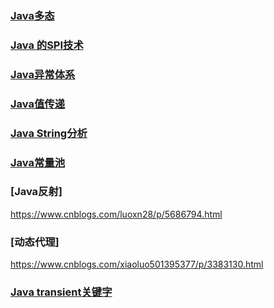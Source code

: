 

### [Java多态](java/basic/polymorphism.md)

### [Java 的SPI技术](java/basic/spi.md)


### [Java异常体系](java/basic/throwable.md)

### [Java值传递](java/basic/callbyvalue.md)


### [Java String分析](java/basic/string.md)

### [Java常量池](java/basic/constantpool.md)

### [Java反射]

https://www.cnblogs.com/luoxn28/p/5686794.html

### [动态代理]

https://www.cnblogs.com/xiaoluo501395377/p/3383130.html


### [Java transient关键字](java/basic/transient.md)






